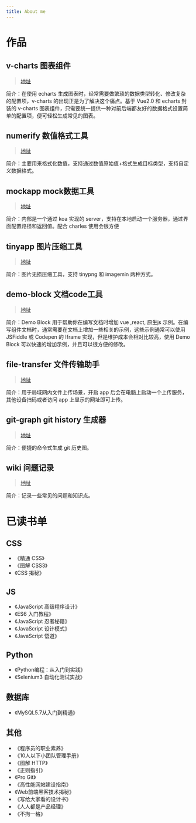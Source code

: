 ```yaml
---
title: About me
---
```


# 作品

## v-charts 图表组件

> [地址](https://v-charts.js.org)

简介：在使用 echarts 生成图表时，经常需要做繁琐的数据类型转化、修改复杂的配置项，v-charts 的出现正是为了解决这个痛点。基于 Vue2.0 和 echarts 封装的 v-charts 图表组件，只需要统一提供一种对前后端都友好的数据格式设置简单的配置项，便可轻松生成常见的图表。

## numerify 数值格式工具

> [地址](https://xiguaxigua.com/numerify)

简介：主要用来格式化数值，支持通过数值原始值+格式生成目标类型，支持自定义数据格式。

## mockapp mock数据工具

> [地址](https://github.com/xiguaxigua/mockapp)

简介：内部是一个通过 koa 实现的 server，支持在本地启动一个服务器，通过界面配置路径和返回值。配合 charles 使用会很方便

## tinyapp 图片压缩工具

> [地址](https://github.com/xiguaxigua/tinyapp)

简介：图片无损压缩工具，支持 tinypng 和 imagemin 两种方式。

## demo-block 文档code工具

> [地址](https://github.com/xiguaxigua/vuepress-plugin-demo-block)

简介：Demo Block 用于帮助你在编写文档时增加 vue ,react, 原生js 示例。在编写组件文档时，通常需要在文档上增加一些相关的示例，这些示例通常可以使用 JSFiddle 或 Codepen 的 Iframe 实现，但是维护成本会相对比较高，使用 Demo Block 可以快速的增加示例，并且可以很方便的修改。

## file-transfer 文件传输助手

> [地址](https://github.com/xiguaxigua/file-transfer)

简介：用于局域网内文件上传场景，开启 app 后会在电脑上启动一个上传服务，其他设备扫码或者访问 app 上显示的网址即可上传。

## git-graph git history 生成器

> [地址](https://github.com/xiguaxigua/git-graph)

简介：便捷的命令式生成 git 历史图。

## wiki 问题记录

> [地址](https://github.com/xiguaxigua/xiguaxigua.github.io/wiki)

简介：记录一些常见的问题和知识点。


# 已读书单

## CSS

- 《精通 CSS》
- 《图解 CSS3》
- 《CSS 揭秘》

## JS

- 《JavaScript 高级程序设计》
- 《ES6 入门教程》
- 《JavaScript 忍者秘籍》
- 《JavaScript 设计模式》
- 《JavaScript 悟道》

## Python

- 《Python编程：从入门到实践》
- 《Selenium3 自动化测试实战》 

## 数据库

- 《MySQL5.7从入门到精通》

## 其他

- 《程序员的职业素养》
- 《10人以下小团队管理手册》
- 《图解 HTTP》
- 《正则指引》
- 《Pro Git》
- 《高性能网站建设指南》
- 《Web前端黑客技术揭秘》
- 《写给大家看的设计书》
- 《人人都是产品经理》
- 《不拘一格》

